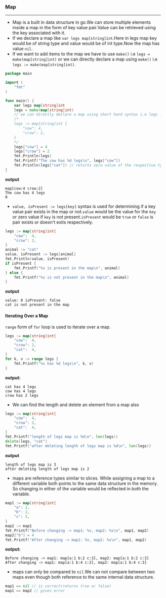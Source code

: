 ### Map
-----------
* Map is a built in data structure in go.We can store multiple elements inside a map in the form of key value pair.Value can be retrieved using the key associated with it.
* If we declare a map like `var legs map[string]int`.Here in legs map key would be of string type and value would be of int type.Now the map has value `nil`.
* If we want to add items to the map we have to use `make()` i.e `legs = make(map[string]int)` or we can directly declare a map using `make()` i.e `legs := make(map[string]int)`.
```go
package main

import (
	"fmt"
)

func main() {
	var legs map[string]int
    legs = make(map[string]int)
    // we can directly declare a map using short hand syntax i.e legs := make(map[string]int)
    /* 
    legs := map[string]int {
        "cow": 4,
        "crow": 2,
    }
    */
	legs["cow"] = 4
	legs["crow"] = 2
	fmt.Println(legs)
    fmt.Printf("The cow has %d legs\n", legs["cow"])
    fmt.Println(legs["cat"]) // returns zero value of the respective type if not present in map
}
```
**output**
```
map[cow:4 crow:2]
The cow has 4 legs
0
```
* `value, isPresent := legs[key]` syntax is used for determining if a key value pair exists in the map or not.`value` would be the value for the `key` or zero value if `key` is not present.`isPresent` would be `true` or `false` is pair exists or doesn't exits respectively.
```go
legs := map[string]int{
    "cow":  4,
    "crow": 2,
}
animal := "cat"
value, isPresent := legs[animal]
fmt.Println(value, isPresent)
if isPresent {
    fmt.Printf("%s is present in the map\n", animal)
} else {
    fmt.Printf("%s is not present in the map\n", animal)
}
```
**output**
```
value: 0 isPresent: false
cat is not present in the map
```
#### Iterating Over a Map
`range` form of `for` loop is used to iterate over a map.
```go
legs := map[string]int{
    "cow":  4,
    "crow": 2,
    "cat":  4,
}
for k, v := range legs {
    fmt.Printf("%s has %d legs\n", k, v)
}
```
**output:**
```
cat has 4 legs
cow has 4 legs
crow has 2 legs
```
* We can find the length and delete an element from a map also
```go
legs := map[string]int{
    "cow":  4,
    "crow": 2,
    "cat":  4,
}
fmt.Printf("length of legs map is %d\n", len(legs))
delete(legs, "cat")
fmt.Printf("after deleting length of legs map is %d\n", len(legs))
```
**output**
```
length of legs map is 3
after deleting length of legs map is 2
```
* maps are reference types similar to slices. While assigning a map to a different variable both points to the same data structure in the memory. So changing in either of the variable would be reflected in both the variable.
```go
map1 := map[string]int{
    "a": 1,
    "b": 2,
    "c": 3,
}
map2 := map1
fmt.Printf("Before changing -> map1: %v, map2: %v\n", map1, map2)
map2["b"] = 4
fmt.Printf("After changing -> map1: %v, map2: %v\n", map1, map2)
```
**output:**
```
Before changing -> map1: map[a:1 b:2 c:3], map2: map[a:1 b:2 c:3]
After changing -> map1: map[a:1 b:4 c:3], map2: map[a:1 b:4 c:3]
```
* maps can only be compared to `nil`.We can not compare between two maps even though both reference to the same internal data structure.
```go
map1 == nil // is correct(returns true or false)
map1 == map2 // gives error
```